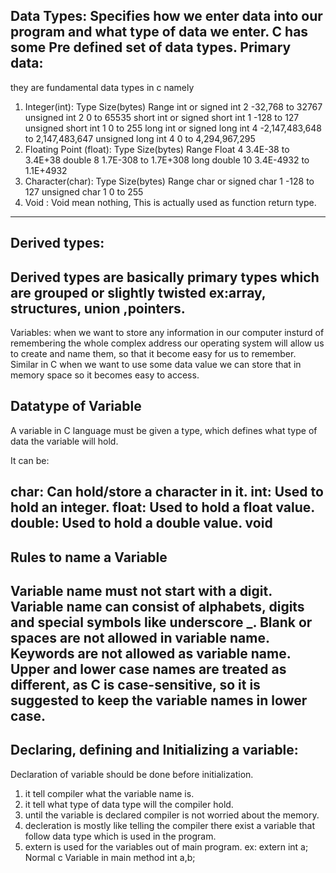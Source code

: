Data Types: Specifies how we enter data into our program and what type of data we enter. C has some Pre defined set of data types.
Primary data:
-------------
they are fundamental data types in c namely 
1. Integer(int): 
Type	Size(bytes)	Range
int or signed int	2	-32,768 to 32767
unsigned int	2	0 to 65535
short int or signed short int	1	-128 to 127
unsigned short int	1	0 to 255
long int or signed long int	4	-2,147,483,648 to 2,147,483,647
unsigned long int	4	0 to 4,294,967,295
2. Floating Point (float): 
Type	Size(bytes)	Range
Float	4	3.4E-38 to 3.4E+38
double	8	1.7E-308 to 1.7E+308
long double	10	3.4E-4932 to 1.1E+4932
3. Character(char): 
Type	Size(bytes)	Range
char or signed char	1	-128 to 127
unsigned char	1	0 to 255
4. Void : Void mean nothing, This is actually used as function return type.
----------------------------------------------------------------------------
Derived types:
----------------
Derived types are basically primary types which are grouped or slightly twisted
ex:array, structures, union ,pointers.
--------------------------------------------------------------------------------
Variables: when we want to store any information in our computer insturd of remembering the whole complex address our operating system will allow us to create and name them, so that it become easy for us to remember. Similar in C when we want to use some data value we can store that in memory space so it becomes easy to access.

Datatype of Variable
-------------------
A variable in C language must be given a type, which defines what type of data the variable will hold.

It can be:

char: Can hold/store a character in it.
int: Used to hold an integer.
float: Used to hold a float value.
double: Used to hold a double value.
void
----------------------------------------------
Rules to name a Variable
-------------------------
Variable name must not start with a digit.
Variable name can consist of alphabets, digits and special symbols like underscore _.
Blank or spaces are not allowed in variable name.
Keywords are not allowed as variable name.
Upper and lower case names are treated as different, as C is case-sensitive, so it is suggested to keep the variable names in lower case.
----------------------------------------------------------------------------------------------------------------------
Declaring, defining and Initializing a variable:
--------------------------------------------------
Declaration of variable should be done before initialization.
1. it tell compiler what the variable name is.
2. it tell what type of data type will the compiler  hold.
3. until the variable is declared compiler is not worried about the memory.
4. decleration is mostly like telling the compiler there exist a variable that follow data type which is used in the program.
5. extern is used for the variables out of main program.
 ex: extern int a;
 Normal c Variable in main method int a,b;

